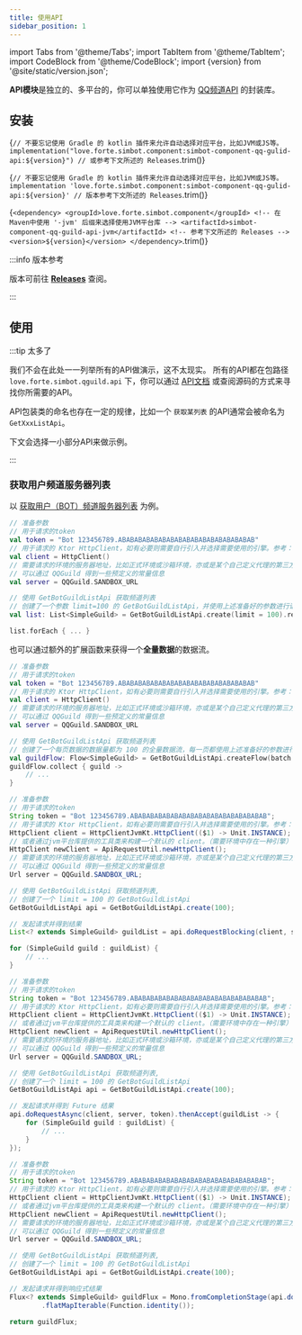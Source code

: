```yaml
---
title: 使用API
sidebar_position: 1
---
```


import Tabs from '@theme/Tabs';
import TabItem from '@theme/TabItem';
import CodeBlock from '@theme/CodeBlock';
import {version} from '@site/static/version.json';

**API模块**是独立的、多平台的，你可以单独使用它作为 [QQ频道API](https://bot.q.qq.com/wiki/develop/api/) 的封装库。


## 安装

<Tabs groupId="use-dependency">
<TabItem value="Gradle Kotlin DSL" attributes={{'data-value': `Kts`}}>

<CodeBlock language='kotlin'>{`
// 不要忘记使用 Gradle 的 kotlin 插件来允许自动选择对应平台，比如JVM或JS等。
implementation("love.forte.simbot.component:simbot-component-qq-gulid-api:${version}") // 或参考下文所述的 Releases
`.trim()}</CodeBlock>

</TabItem>
<TabItem value="Gradle Groovy" attributes={{'data-value': `Gradle`}}>

<CodeBlock language='gradle'>{`
// 不要忘记使用 Gradle 的 kotlin 插件来允许自动选择对应平台，比如JVM或JS等。
implementation 'love.forte.simbot.component:simbot-component-qq-gulid-api:${version}' // 版本参考下文所述的 Releases
`.trim()}</CodeBlock>

</TabItem>
<TabItem value="Maven" attributes={{'data-value': `Maven`}}>

<CodeBlock language='xml'>{`
<dependency>
    <groupId>love.forte.simbot.component</groupId>
    <!-- 在Maven中使用 '-jvm' 后缀来选择使用JVM平台库 -->
    <artifactId>simbot-component-qq-guild-api-jvm</artifactId>
    <!-- 参考下文所述的 Releases -->
    <version>${version}</version>
</dependency>
`.trim()}</CodeBlock>

</TabItem>
</Tabs>


:::info 版本参考

版本可前往 [**Releases**](https://github.com/simple-robot/simbot-component-qq-guild/releases) 查阅。

:::

## 使用

:::tip 太多了

我们不会在此处一一列举所有的API做演示，这不太现实。
所有的API都在包路径 `love.forte.simbot.qguild.api` 下，你可以通过 [API文档](https://docs.simbot.forte.love/) 或查阅源码的方式来寻找你所需要的API。

API包装类的命名也存在一定的规律，比如一个 `获取某列表` 的API通常会被命名为 `GetXxxListApi`。

下文会选择一小部分API来做示例。

:::

### 获取用户频道服务器列表

以 [获取用户（BOT）频道服务器列表](https://bot.q.qq.com/wiki/develop/api/openapi/user/guilds.html) 为例。

<Tabs groupId="code">
<TabItem value="Kotlin" attributes={{'data-value': `Kotlin`}}>

```kotlin
// 准备参数
// 用于请求的token
val token = "Bot 123456789.ABABABABABABABABABABABABABABABABAB"
// 用于请求的 Ktor HttpClient，如有必要则需要自行引入并选择需要使用的引擎。参考：https://ktor.io/docs/http-client-engines.html
val client = HttpClient()
// 需要请求的环境的服务器地址，比如正式环境或沙箱环境，亦或是某个自己定义代理的第三方环境
// 可以通过 QQGuild 得到一些预定义的常量信息
val server = QQGuild.SANDBOX_URL

// 使用 GetBotGuildListApi 获取频道列表
// 创建了一个参数 limit=100 的 GetBotGuildListApi，并使用上述准备好的参数进行请求。
val list: List<SimpleGuild> = GetBotGuildListApi.create(limit = 100).request(client, server, token)

list.forEach { ... }
```

也可以通过额外的扩展函数来获得一个**全量数据**的数据流。

```kotlin
// 准备参数
// 用于请求的token
val token = "Bot 123456789.ABABABABABABABABABABABABABABABABAB"
// 用于请求的 Ktor HttpClient，如有必要则需要自行引入并选择需要使用的引擎。参考：https://ktor.io/docs/http-client-engines.html
val client = HttpClient()
// 需要请求的环境的服务器地址，比如正式环境或沙箱环境，亦或是某个自己定义代理的第三方环境
// 可以通过 QQGuild 得到一些预定义的常量信息
val server = QQGuild.SANDBOX_URL

// 使用 GetBotGuildListApi 获取频道列表
// 创建了一个每页数据的数据量都为 100 的全量数据流，每一页都使用上述准备好的参数进行请求。
val guildFlow: Flow<SimpleGuild> = GetBotGuildListApi.createFlow(batch = 100) { request(client, QQGuild.SANDBOX_URL, token) }
guildFlow.collect { guild ->
    // ...
}
```

</TabItem>
<TabItem value="Java" attributes={{'data-value': `Java`}}>

```java
// 准备参数
// 用于请求的token
String token = "Bot 123456789.ABABABABABABABABABABABABABABABABAB";
// 用于请求的 Ktor HttpClient，如有必要则需要自行引入并选择需要使用的引擎。参考：https://ktor.io/docs/http-client-engines.html
HttpClient client = HttpClientJvmKt.HttpClient(($1) -> Unit.INSTANCE);
// 或者通过jvm平台库提供的工具类来构建一个默认的 client。（需要环境中存在一种引擎）
HttpClient newClient = ApiRequestUtil.newHttpClient();
// 需要请求的环境的服务器地址，比如正式环境或沙箱环境，亦或是某个自己定义代理的第三方环境
// 可以通过 QQGuild 得到一些预定义的常量信息
Url server = QQGuild.SANDBOX_URL;

// 使用 GetBotGuildListApi 获取频道列表,
// 创建了一个 limit = 100 的 GetBotGuildListApi
GetBotGuildListApi api = GetBotGuildListApi.create(100);

// 发起请求并得到结果
List<? extends SimpleGuild> guildList = api.doRequestBlocking(client, server, token);

for (SimpleGuild guild : guildList) {
    // ...
}
```

</TabItem>
<TabItem value="Java Async" attributes={{'data-value': `Java`}}>

```java
// 准备参数
// 用于请求的token
String token = "Bot 123456789.ABABABABABABABABABABABABABABABABAB";
// 用于请求的 Ktor HttpClient，如有必要则需要自行引入并选择需要使用的引擎。参考：https://ktor.io/docs/http-client-engines.html
HttpClient client = HttpClientJvmKt.HttpClient(($1) -> Unit.INSTANCE);
// 或者通过jvm平台库提供的工具类来构建一个默认的 client。（需要环境中存在一种引擎）
HttpClient newClient = ApiRequestUtil.newHttpClient();
// 需要请求的环境的服务器地址，比如正式环境或沙箱环境，亦或是某个自己定义代理的第三方环境
// 可以通过 QQGuild 得到一些预定义的常量信息
Url server = QQGuild.SANDBOX_URL;

// 使用 GetBotGuildListApi 获取频道列表,
// 创建了一个 limit = 100 的 GetBotGuildListApi
GetBotGuildListApi api = GetBotGuildListApi.create(100);

// 发起请求并得到 Future 结果
api.doRequestAsync(client, server, token).thenAccept(guildList -> {
    for (SimpleGuild guild : guildList) {
        // ...
    }
});
```

</TabItem>
<TabItem value="Java Reactive" attributes={{'data-value': `Java`}}>

```java
// 准备参数
// 用于请求的token
String token = "Bot 123456789.ABABABABABABABABABABABABABABABABAB";
// 用于请求的 Ktor HttpClient，如有必要则需要自行引入并选择需要使用的引擎。参考：https://ktor.io/docs/http-client-engines.html
HttpClient client = HttpClientJvmKt.HttpClient(($1) -> Unit.INSTANCE);
// 或者通过jvm平台库提供的工具类来构建一个默认的 client。（需要环境中存在一种引擎）
HttpClient newClient = ApiRequestUtil.newHttpClient();
// 需要请求的环境的服务器地址，比如正式环境或沙箱环境，亦或是某个自己定义代理的第三方环境
// 可以通过 QQGuild 得到一些预定义的常量信息
Url server = QQGuild.SANDBOX_URL;

// 使用 GetBotGuildListApi 获取频道列表,
// 创建了一个 limit = 100 的 GetBotGuildListApi
GetBotGuildListApi api = GetBotGuildListApi.create(100);

// 发起请求并得到响应式结果
Flux<? extends SimpleGuild> guildFlux = Mono.fromCompletionStage(api.doRequestAsync(client, server, token))
        .flatMapIterable(Function.identity());

return guildFlux;
```

</TabItem>

</Tabs>

